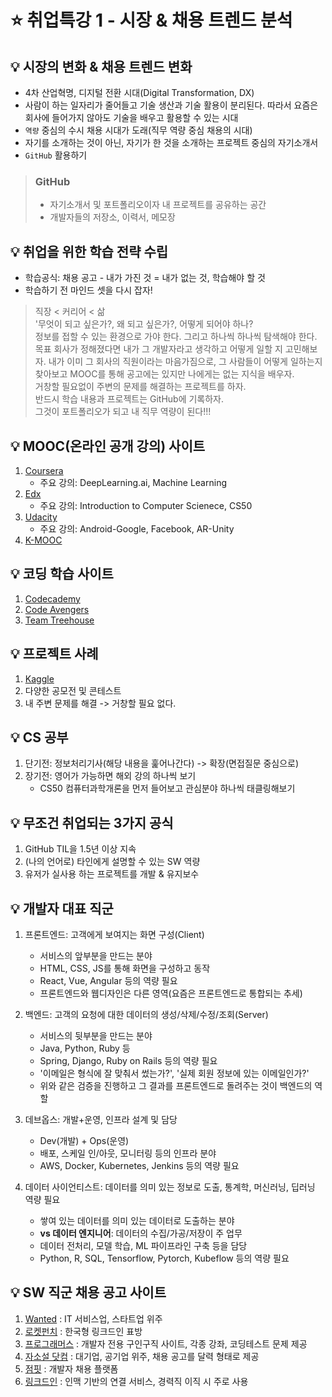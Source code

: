 # ⭐ 취업특강 1 - 시장 & 채용 트렌드 분석

## 💡 시장의 변화 & 채용 트렌드 변화
- 4차 산업혁명, 디지털 전환 시대(Digital Transformation, DX)
- 사람이 하는 일자리가 줄어들고 기술 생산과 기술 활용이 분리된다. 따라서 요즘은 회사에 들어가지 않아도 기술을 배우고 활용할 수 있는 시대
- `역량` 중심의 수시 채용 시대가 도래(직무 역량 중심 채용의 시대)
- 자기를 소개하는 것이 아닌, 자기가 한 것을 소개하는 프로젝트 중심의 자기소개서
- `GitHub` 활용하기

> ### GitHub
> - 자기소개서 및 포트폴리오이자 내 프로젝트를 공유하는 공간  
> - 개발자들의 저장소, 이력서, 메모장

## 💡 취업을 위한 학습 전략 수립
- 학습공식: 채용 공고 - 내가 가진 것 = 내가 없는 것, 학습해야 할 것
- 학습하기 전 마인드 셋을 다시 잡자!
> 직장 < 커리어 < 삶  
> '무엇이 되고 싶은가?, 왜 되고 싶은가?, 어떻게 되어야 하나?  
> 정보를 접할 수 있는 환경으로 가야 한다. 그리고 하나씩 하나씩 탐색해야 한다.  
> 목표 회사가 정해졌다면 내가 그 개발자라고 생각하고 어떻게 일할 지 고민해보자.
> 내가 이미 그 회사의 직원이라는 마음가짐으로, 그 사람들이 어떻게 일하는지 찾아보고 MOOC를 통해 공고에는 있지만 나에게는 없는 지식을 배우자.  
> 거창할 필요없이 주변의 문제를 해결하는 프로젝트를 하자.  
> 반드시 학습 내용과 프로젝트는 GitHub에 기록하자.  
> 그것이 포트폴리오가 되고 내 직무 역량이 된다!!!  

## 💡 MOOC(온라인 공개 강의) 사이트
1. [Coursera](https://www.coursera.org/)
    - 주요 강의: DeepLearning.ai, Machine Learning
2. [Edx](https://www.edx.org/)
    - 주요 강의: Introduction to Computer Scienece, CS50
3. [Udacity](https://www.udacity.com/)
    - 주요 강의: Android-Google, Facebook, AR-Unity
4. [K-MOOC](http://www.kmooc.kr/)

## 💡 코딩 학습 사이트
1. [Codecademy](https://www.codecademy.com)
2. [Code Avengers](https://www.codeavengers.com)
3. [Team Treehouse](https://teamtreehouse.com)

## 💡 프로젝트 사례
1. [Kaggle](https://www.kaggle.com)
2. 다양한 공모전 및 콘테스트
3. 내 주변 문제를 해결 -> 거창할 필요 없다.

## 💡 CS 공부
  1. 단기전: 정보처리기사(해당 내용을 훑어나간다) -> 확장(면접질문 중심으로)
  2. 장기전: 영어가 가능하면 해외 강의 하나씩 보기
      - CS50 컴퓨터과학개론을 먼저 들어보고 관심분야 하나씩 태클링해보기

## 💡 무조건 취업되는 3가지 공식
  1. GitHub TIL을 1.5년 이상 지속
  2. (나의 언어로) 타인에게 설명할 수 있는 SW 역량
  3. 유저가 실사용 하는 프로젝트를 개발 & 유지보수

## 💡 개발자 대표 직군
1. 프론트엔드: 고객에게 보여지는 화면 구성(Client)
    - 서비스의 앞부분을 만드는 분야
    - HTML, CSS, JS를 통해 화면을 구성하고 동작
    - React, Vue, Angular 등의 역량 필요
    - 프론트엔드와 웹디자인은 다른 영역(요즘은 프론트엔드로 통합되는 추세)

2. 백엔드: 고객의 요청에 대한 데이터의 생성/삭제/수정/조회(Server)
    - 서비스의 뒷부분을 만드는 분야
    - Java, Python, Ruby 등
    - Spring, Django, Ruby on Rails 등의 역량 필요
    - '이메일은 형식에 잘 맞춰서 썼는가?', '실제 회원 정보에 있는 이메일인가?'
    - 위와 같은 검증을 진행하고 그 결과를 프론트엔드로 돌려주는 것이 백엔드의 역할

3. 데브옵스: 개발+운영, 인프라 설계 및 담당
    - Dev(개발) + Ops(운영)
    - 배포, 스케일 인/아웃, 모니터링 등의 인프라 분야
    - AWS, Docker, Kubernetes, Jenkins 등의 역량 필요

4. 데이터 사이언티스트: 데이터를 의미 있는 정보로 도출, 통계학, 머신러닝, 딥러닝 역량 필요
    - 쌓여 있는 데이터를 의미 있는 데이터로 도출하는 분야
    - **vs 데이터 엔지니어**: 데이터의 수집/가공/저장이 주 업무
    - 데이터 전처리, 모델 학습, ML 파이프라인 구축 등을 담당
    - Python, R, SQL, Tensorflow, Pytorch, Kubeflow 등의 역량 필요

## 💡 SW 직군 채용 공고 사이트
1. [Wanted](https://www.wanted.co.kr) : IT 서비스업, 스타트업 위주
2. [로켓펀치](https://www.rocketpunch.com) : 한국형 링크드인 표방
3. [프로그래머스](https://programmers.co.kr) : 개발자 전용 구인구직 사이트, 각종 강좌, 코딩테스트 문제 제공
4. [자소설 닷컴](https://jasoseol.com) : 대기업, 공기업 위주, 채용 공고를 달력 형태로 제공
5. [점핏](https://www.jumpit.co.kr) : 개발자 채용 플랫폼
6. [링크드인](https://kr.linkedin.com) : 인맥 기반의 연결 서비스, 경력직 이직 시 주로 사용
